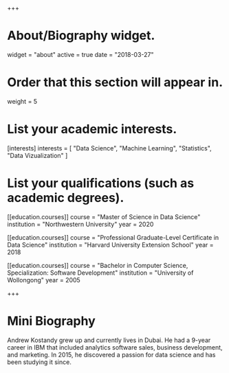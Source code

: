 +++
# About/Biography widget.
widget = "about"
active = true
date = "2018-03-27"

# Order that this section will appear in.
weight = 5

# List your academic interests.
[interests]
  interests = [
    "Data Science",
    "Machine Learning",
    "Statistics",
    "Data Vizualization"
  ]

# List your qualifications (such as academic degrees).

[[education.courses]]
  course = "Master of Science in Data Science"
  institution = "Northwestern University"
  year = 2020

[[education.courses]]
  course = "Professional Graduate-Level Certificate in Data Science"
  institution = "Harvard University Extension School"
  year = 2018

[[education.courses]]
  course = "Bachelor in Computer Science, Specialization: Software Development"
  institution = "University of Wollongong"
  year = 2005
 
+++

# Mini Biography

Andrew Kostandy grew up and currently lives in Dubai. He had a 9-year career in IBM that included analytics software sales, business development, and marketing. In 2015, he discovered a passion for data science and has been studying it since.
